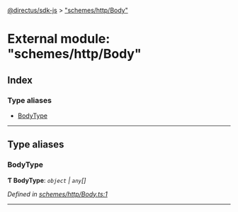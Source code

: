 [@directus/sdk-js](../README.md) > ["schemes/http/Body"](../modules/_schemes_http_body_.md)

# External module: "schemes/http/Body"

## Index

### Type aliases

* [BodyType](_schemes_http_body_.md#bodytype)

---

## Type aliases

<a id="bodytype"></a>

###  BodyType

**Ƭ BodyType**: *`object` \| `any`[]*

*Defined in [schemes/http/Body.ts:1](https://github.com/janbiasi/sdk-js/blob/a08c70e/src/schemes/http/Body.ts#L1)*

___

